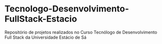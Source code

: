 # Tecnologo-Desenvolvimento-FullStack-Estacio
Repositório de projetos realizados no Curso Tecnólogo de Desenvolvimento Full Stack da Universidade Estácio de Sá
